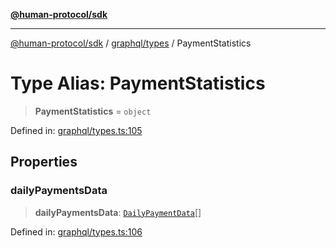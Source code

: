 [**@human-protocol/sdk**](../../../README.md)

***

[@human-protocol/sdk](../../../modules.md) / [graphql/types](../README.md) / PaymentStatistics

# Type Alias: PaymentStatistics

> **PaymentStatistics** = `object`

Defined in: [graphql/types.ts:105](https://github.com/humanprotocol/human-protocol/blob/366f3dd978e17e96d3d7afc31ded53e6bfcb7710/packages/sdk/typescript/human-protocol-sdk/src/graphql/types.ts#L105)

## Properties

### dailyPaymentsData

> **dailyPaymentsData**: [`DailyPaymentData`](DailyPaymentData.md)[]

Defined in: [graphql/types.ts:106](https://github.com/humanprotocol/human-protocol/blob/366f3dd978e17e96d3d7afc31ded53e6bfcb7710/packages/sdk/typescript/human-protocol-sdk/src/graphql/types.ts#L106)
